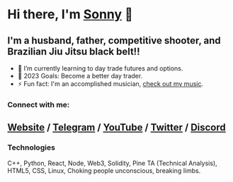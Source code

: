 # Hi there, I'm [Sonny](https://sonnyparlin.com) 👋 


## I'm a husband, father, competitive shooter, and Brazilian Jiu Jitsu black belt!!

- 🌱 I’m currently learning to day trade futures and options.
- 🥅 2023 Goals: Become a better day trader.
- ⚡ Fun fact: I'm an accomplished musician, [check out my music](https://music.youtube.com/playlist?list=PLj9lh13xPM4NtMGzpbghwBlWZ_3LaUk_P&feature=share).

### Connect with me:

[Website](http://sonnyparlin.com) /
[Telegram](https://t.me/sonnygrapples) /
[YouTube](https://www.youtube.com/c/sonnyparlin) /
[Twitter](https://twitter.com/santinoparlucci) /
[Discord](discordapp.com/users/sonnyjitsu#5631)
---

### Technologies

C++, Python, React, Node, Web3, Solidity, Pine TA (Technical Analysis), HTML5, CSS, Linux, Choking people unconscious, breaking limbs.
